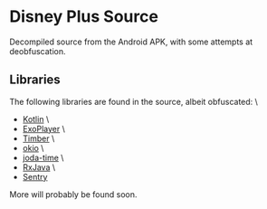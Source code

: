 # Disney Plus Source
Decompiled source from the Android APK, with some attempts at deobfuscation.

## Libraries
The following libraries are found in the source, albeit obfuscated: \
- [Kotlin](https://github.com/JetBrains/kotlin) \
- [ExoPlayer](https://github.com/google/ExoPlayer) \
- [Timber](https://github.com/JakeWharton/timber) \
- [okio](https://github.com/square/okio) \
- [joda-time](https://github.com/JodaOrg/joda-time) \
- [RxJava](https://github.com/ReactiveX/RxJava) \
- [Sentry](https://github.com/getsentry/sentry)

More will probably be found soon.
